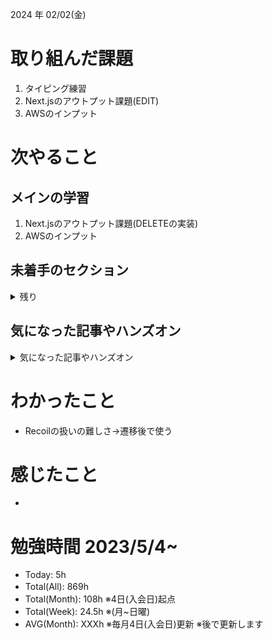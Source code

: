 
2024 年 02/02(金)

# 取り組んだ課題
1. タイピング練習
2. Next.jsのアウトプット課題(EDIT)
3. AWSのインプット
 
# 次やること

## メインの学習

1. Next.jsのアウトプット課題(DELETEの実装)
2. AWSのインプット

## 未着手のセクション

<details>

<summary>残り</summary>

### インフラ側
* 継続的インテグレーション
* AWS初級
* デプロイ
* Terraform

### バックエンド(Go)　※着手中
* シングルページアプリケーション(教材は買った)

</details>

## 気になった記事やハンズオン

<details>

<summary>気になった記事やハンズオン</summary>

### Go
1. [古典学派的テストとGoで考える持続可能なアーキテクチャ入門](https://zenn.dev/jy8752/books/73769005e6afa9/viewer/chapter1)
2. [クリーンアーキテクチャ](https://nuits.jp/entry/easiest-clean-architecture-2019-09)
3. [Goにおけるメモリ管理の可視化](https://zenn.dev/kazu1029/articles/38ab3d99ef0de3)

### TS
1. [TypeChallenge](https://github.com/type-challenges/type-challenges/tree/main/questions/00004-easy-pick)

### 低レイヤ

1. [Putting the “You” in CPU](https://cpu.land/)

</details>

# わかったこと

* Recoilの扱いの難しさ→遷移後で使う

# 感じたこと

* 

# 勉強時間 2023/5/4~

* Today: 5h
* Total(All): 869h　
* Total(Month): 108h ※4日(入会日)起点
* Total(Week): 24.5h ※(月~日曜)
* AVG(Month): XXXh ※毎月4日(入会日)更新 ※後で更新します
